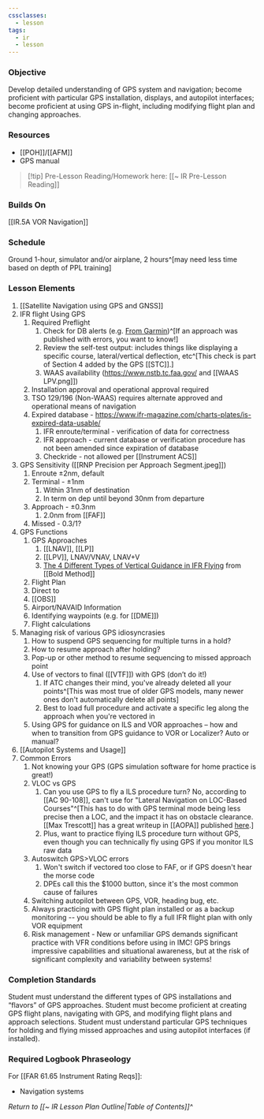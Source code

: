 ```yaml
---
cssclasses:
  - lesson
tags:
  - ir
  - lesson
---
```

### Objective
Develop detailed understanding of GPS system and navigation; become proficient with particular GPS installation, displays, and autopilot interfaces; become proficient at using GPS in-flight, including modifying flight plan and changing approaches. 

### Resources
- [[POH]]/[[AFM]]
- GPS manual

> [!tip] Pre-Lesson Reading/Homework here: [[~ IR Pre-Lesson Reading]]

### Builds On
[[IR.5A VOR Navigation]]

### Schedule
Ground 1-hour, simulator and/or airplane, 2 hours^[may need less time based on depth of PPL training]

### Lesson Elements
1. [[Satellite Navigation using GPS and GNSS]]
4. IFR flight Using GPS
	1. Required Preflight
		1. Check for DB alerts (e.g. [From Garmin](https://www.garmin.com/en-US/aviationalerts/))^[If an approach was published with errors, you want to know!]
		2. Review the self-test output: includes things like displaying a specific course, lateral/vertical deflection, etc^[This check is part of Section 4 added by the GPS [[STC]].]
		3. WAAS availability (https://www.nstb.tc.faa.gov/ and [[WAAS LPV.png]])
	2. Installation approval and operational approval required
	3. TSO 129/196 (Non-WAAS) requires alternate approved and operational means of navigation
	4. Expired database - https://www.ifr-magazine.com/charts-plates/is-expired-data-usable/
		1. IFR enroute/terminal - verification of data for correctness
		2. IFR approach - current database or verification procedure has not been amended since expiration of database
		3. Checkride - not allowed per [[Instrument ACS]]
5. GPS Sensitivity ([[RNP Precision per Approach Segment.jpeg]])
	1. Enroute  ±2nm, default
	2. Terminal - ±1nm
		1. Within 31nm of destination
		2. In term on dep until beyond 30nm from departure
	3. Approach - ±0.3nm 
		1. 2.0nm from [[FAF]]
	4. Missed - 0.3/1?
6. GPS Functions
	1. GPS Approaches		  
		1. [[LNAV]], [[LP]]
		2. [[LPV]], LNAV/VNAV, LNAV+V
		3. [The 4 Different Types of Vertical Guidance in IFR Flying](https://www.boldmethod.com/shorts/shorts.ifr.0019/) from [[Bold Method]]
	2. Flight Plan
	3. Direct to
	4. [[OBS]]
	5. Airport/NAVAID Information
	6. Identifying waypoints (e.g. for [[DME]])
	7. Flight calculations
7. Managing risk of various GPS idiosyncrasies
	1. How to suspend GPS sequencing for multiple turns in a hold? 
	2. How to resume approach after holding? 
	3. Pop-up or other method to resume sequencing to missed approach point
	4. Use of vectors to final ([[VTF]]) with GPS (don’t do it!) 
		1. If ATC changes their mind, you've already deleted all your points^[This was most true of older GPS models, many newer ones don't automatically delete all points]
		2. Best to load full procedure and activate a specific leg along the approach when you're vectored in
	5. Using GPS for guidance on ILS and VOR approaches – how and when to transition from GPS guidance to VOR or Localizer? Auto or manual?
8. [[Autopilot Systems and Usage]]
9. Common Errors
	1. Not knowing your GPS (GPS simulation software for home practice is great!)
	2. VLOC vs GPS
		1. Can you use GPS to fly a ILS procedure turn? No, according to [[AC 90-108]], can't use for "Lateral Navigation on LOC-Based Courses"^[This has to do with GPS terminal mode being less precise then a LOC, and the impact it has on obstacle clearance. [[Max Trescott]] has a great writeup in [[AOPA]] published [here](https://www.aopa.org/news-and-media/all-news/2014/may/05/when-to-switch-to-vloc-on-an-ils-or-vor-approach).]
		2. Plus, want to practice flying ILS procedure turn without GPS, even though you can technically fly using GPS if you monitor ILS raw data
	3. Autoswitch GPS>VLOC errors
		1. Won't switch if vectored too close to FAF, or if GPS doesn't hear the morse code
		2. DPEs call this the $1000 button, since it's the most common cause of failures
	4. Switching autopilot between GPS, VOR, heading bug, etc. 
	5. Always practicing with GPS flight plan installed or as a backup monitoring -- you should be able to fly a full IFR flight plan with only VOR equipment
	6. Risk management - New or unfamiliar GPS demands significant practice with VFR conditions before using in IMC! GPS brings impressive capabilities and situational awareness, but at the risk of significant complexity and variability between systems! 

### Completion Standards
Student must understand the different types of GPS installations and “flavors” of GPS approaches. Student must become proficient at creating GPS flight plans, navigating with GPS, and modifying flight plans and approach selections. Student must understand particular GPS techniques for holding and flying missed approaches and using autopilot interfaces (if installed).

### Required Logbook Phraseology
For [[FAR 61.65 Instrument Rating Reqs]]:
- Navigation systems


*Return to [[~ IR Lesson Plan Outline|Table of Contents]]^*